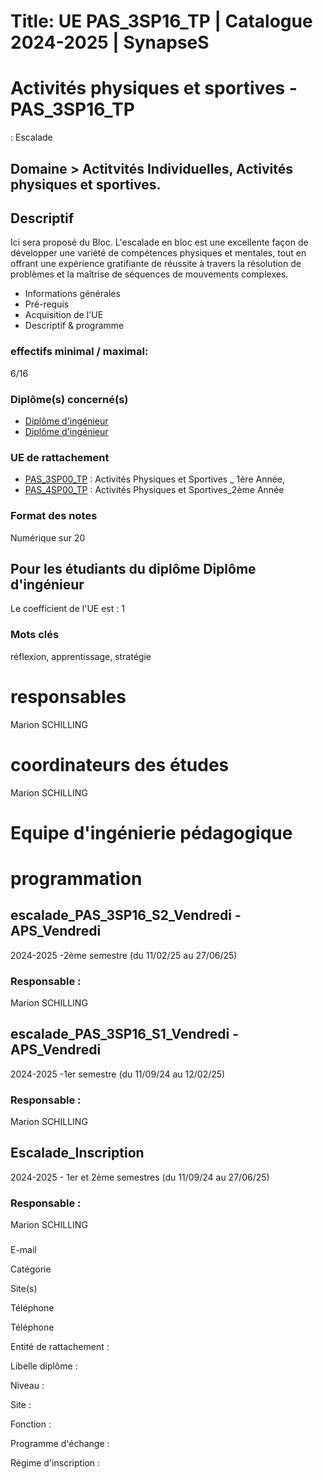 # Title: UE PAS_3SP16_TP | Catalogue 2024-2025 | SynapseS

#  [ ](/catalogue/2024-2025) Activités physiques et sportives \- PAS_3SP16_TP
: Escalade

## Domaine > Actitvités Individuelles, Activités physiques et sportives.

## Descriptif

Ici sera proposé du Bloc. L'escalade en bloc est une excellente façon de
développer une variété de compétences physiques et mentales, tout en offrant
une expérience gratifiante de réussite à travers la résolution de problèmes et
la maîtrise de séquences de mouvements complexes.

  * Informations générales
  * Pré-requis
  * Acquisition de l'UE
  * Descriptif & programme

### effectifs minimal / maximal:

6/16

### Diplôme(s) concerné(s)

  * [Diplôme d'ingénieur](/catalogue/2024-2025/diplome/4/ING-diplome-d-ingenieur)
  * [Diplôme d'ingénieur](/catalogue/2024-2025/diplome/4/ING-diplome-d-ingenieur)

### UE de rattachement

  * [PAS_3SP00_TP](/catalogue/2024-2025/ue/22184/PAS-3SP00-TP-activites-physiques-et-sportives-1ere-annee) : Activités Physiques et Sportives _ 1ère Année, 
  * [PAS_4SP00_TP](/catalogue/2024-2025/ue/24966/PAS-4SP00-TP-activites-physiques-et-sportives-2eme-annee) : Activités Physiques et Sportives_2ème Année

### Format des notes

Numérique sur 20

## Pour les étudiants du diplôme Diplôme d'ingénieur

Le coefficient de l'UE est : 1

### Mots clés

réflexion, apprentissage, stratégie

# responsables

Marion SCHILLING

# coordinateurs des études

Marion SCHILLING

# Equipe d'ingénierie pédagogique

# programmation

## escalade_PAS_3SP16_S2_Vendredi - APS_Vendredi

2024-2025 -2ème semestre (du 11/02/25 au 27/06/25)

### Responsable :

Marion SCHILLING

## escalade_PAS_3SP16_S1_Vendredi - APS_Vendredi

2024-2025 -1er semestre (du 11/09/24 au 12/02/25)

### Responsable :

Marion SCHILLING

## Escalade_Inscription

2024-2025 - 1er et 2ème semestres (du 11/09/24 au 27/06/25)

### Responsable :

Marion SCHILLING

###

E-mail

Catégorie

Site(s)

Téléphone

Téléphone

Entité de rattachement :

Libelle diplôme :

Niveau :

Site :

Fonction :

Programme d'échange :

Régime d'inscription :

